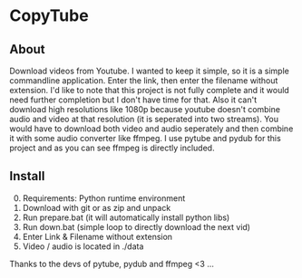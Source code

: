 # CopyTube
## About
Download videos from Youtube. I wanted to keep it simple, so it is a simple commandline application.
Enter the link, then enter the filename without extension.
I'd like to note that this project is not fully complete and it would need further completion but I
don't have time for that. Also it can't download high resolutions like 1080p because youtube doesn't combine audio
and video at that resolution (it is seperated into two streams). You would have to download both video and audio seperately
and then combine it with some audio converter like ffmpeg. I use pytube and pydub for this project and
as you can see ffmpeg is directly included. 

## Install
0. Requirements: Python runtime environment
1. Download with git or as zip and unpack
2. Run prepare.bat (it will automatically install python libs)
3. Run down.bat (simple loop to directly download the next vid)
4. Enter Link & Filename without extension
5. Video / audio is located in ./data

Thanks to the devs of pytube, pydub and ffmpeg <3
 ...
